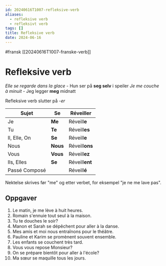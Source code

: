 ```yaml
---
id: 20240616T1007-refleksive-verb
aliases:
  - refleksive verb
  - refleksivt verb
tags: []
title: Refleksive verb
date: 2024-06-16
---
```


#fransk [[20240616T1007-franske-verb]]

# Refleksive verb

_Elle se regarde dans la glace_ - Hun ser på **seg selv** i speiler
_Je me couche à minuit_ - Jeg legger **meg** midnatt

Refleksive verb slutter på _-er_

| Sujet         | **Se**   | Réveill**er**  |
| ------------- | -------- | -------------- |
| Je            | **Me**   | Réveill**e**   |
| Tu            | **Te**   | Réveill**es**  |
| Il, Elle, On  | **Se**   | Réveill**e**   |
| Nous          | **Nous** | Réveill**ons** |
| Vous          | **Vous** | Réveill**ez**  |
| Ils, Elles    | **Se**   | Réveill**ent** |
| Passé Composé |          | Réveill**é**   |

Nektelse skrives før "me" og etter verbet, for eksempel "je ne me lave pas".

## Oppgaver

1. Le matin, je me lève à huit heures.
2. Romain s'ennuie tout seul à la maison.
3. Tu te douches le soir?
4. Manon et Sarah se dépêchent pour aller à la danse.
5. Mes amis et moi nous entraînons pour le théâtre.
6. Pauline et Karim se promènent souvent ensemble.
7. Les enfants se couchent très tard.
8. Vous vous repose Monsieur?
9. On se prépare bientôt pour aller à l'école?
10. Ma sœur se maquille tous les jours.

